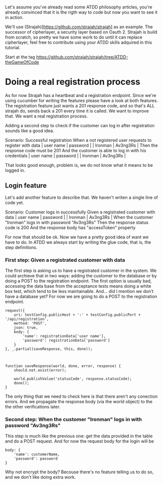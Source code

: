 Let's assume you've already read some ATDD philosophy articles, you're already convinced that it is the rigth way to code but now you want to see it in action.

We'll use (Strajah)[https://github.com/strajah/strajah] as an example. The successor of cipherlayer, a security layer based on Oauth 2. Strajah is build from scratch, so pretty we have some work to do until it can replace cipherlayer, feel free to contribute using your ATDD skills adquired in this tutorial.




Start at the tag https://github.com/strajah/strajah/tree/ATDD-theGameOfCode


# Doing a real registration process

As for now Strajah has a heartbeat and a registration endpoint. Since we're using cucumber for writing the features please have a look at both features. 
The registration feature just wants a 201 response code, and so that's ALL strajah do, sends back a 201 every time it is called. We want to improve that. We want a real registration process.

Adding a second step to check if the customer can log in after registration sounds like a good idea. 

  Scenario: Successful registration
    When a not registered user requests to register with data
      | user name | password |
      | Ironman   | Av3ng3Rs |
    Then the response code must be 201
    And the customer is able to log in with his credentials
      | user name | password |
      | Ironman   | Av3ng3Rs |
    

That looks good enough, problem is, we do not know what it means to be logged in. 

## Login feature

Let's add another feature to describe that. We haven't writen a single line of code yet.

  Scenario: Customer logs in successfully
    Given a registrated customer with data
      | user name | password |
      | Ironman   | Av3ng3Rs |
    When the customer "Ironman" logs in with password "Av3ng3Rs"
    Then the response status code is 200
    And the response body has "accessToken" property
    

For now that should be ok. Now we have a pretty good idea of want we have to do. 
In ATDD we always start by writing the glue code, that is, the step definitions.

### First step: Given a registrated customer with data

The first step is asking us to have a registrated customer in the system. We could archieve that in two ways: adding the customer to the database or by doing a POST to the registration endpoint. 
The first option is usually bad, accessing the data base from the acceptance tests means doing a white box test, which tend to be less maintainable. And... did I mention we don't have a database yet?
For now we are going to do a POST to the registration endpoint.

    request({
        uri: testConfig.publicHost + ':' + testConfig.publicPort + '/api/registration',
        method: 'POST',
        json: true,
        body: {
            'name': registrationData['user name'],
            'password': registrationData['password']
        }
    }, _.partial(saveResponse, this, done));



	function saveResponse(world, done, error, response) {
	    should.not.exist(error);

	    world.publishValue('statusCode', response.statusCode);
	    done();
	}


The only thing that we need to check here is that there aren't any conection errors. And we propagate the response body (via the world object) to the the other verifications later.

### Second step: When the customer "Ironman" logs in with password "Av3ng3Rs"

This step is much like the previous one: get the data provided in the table and do a POST request.
And for now the request body for the login will be

    body: {
        'name': customerName,
        'password': password
    }

Why not encrypt the body? Becouse there's no feature telling us to do so, and we don't like doing extra work.






















